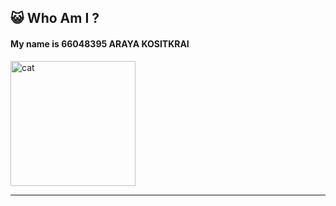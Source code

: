 ## 😺 Who Am I ?
####  My name is 66048395 ARAYA KOSITKRAI
<img src="https://i.pinimg.com/736x/6d/4a/02/6d4a022b29ce165692672be0d35ec1df.jpg" width="200" height="200" alt="cat">
<hr>